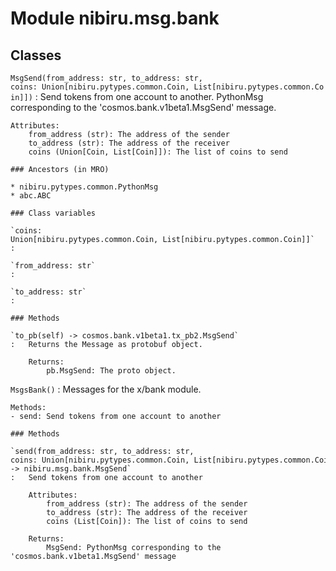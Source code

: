 Module nibiru.msg.bank
======================

Classes
-------

`MsgSend(from_address: str, to_address: str, coins: Union[nibiru.pytypes.common.Coin, List[nibiru.pytypes.common.Coin]])`
:   Send tokens from one account to another. PythonMsg corresponding to the
    'cosmos.bank.v1beta1.MsgSend' message.

    Attributes:
        from_address (str): The address of the sender
        to_address (str): The address of the receiver
        coins (Union[Coin, List[Coin]]): The list of coins to send

    ### Ancestors (in MRO)

    * nibiru.pytypes.common.PythonMsg
    * abc.ABC

    ### Class variables

    `coins: Union[nibiru.pytypes.common.Coin, List[nibiru.pytypes.common.Coin]]`
    :

    `from_address: str`
    :

    `to_address: str`
    :

    ### Methods

    `to_pb(self) ‑> cosmos.bank.v1beta1.tx_pb2.MsgSend`
    :   Returns the Message as protobuf object.

        Returns:
            pb.MsgSend: The proto object.

`MsgsBank()`
:   Messages for the x/bank module.

    Methods:
    - send: Send tokens from one account to another

    ### Methods

    `send(from_address: str, to_address: str, coins: Union[nibiru.pytypes.common.Coin, List[nibiru.pytypes.common.Coin]]) ‑> nibiru.msg.bank.MsgSend`
    :   Send tokens from one account to another

        Attributes:
            from_address (str): The address of the sender
            to_address (str): The address of the receiver
            coins (List[Coin]): The list of coins to send

        Returns:
            MsgSend: PythonMsg corresponding to the 'cosmos.bank.v1beta1.MsgSend' message
